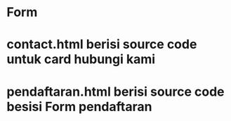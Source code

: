 # Form
# contact.html berisi source code untuk card hubungi kami 
# pendaftaran.html berisi source code besisi Form pendaftaran
